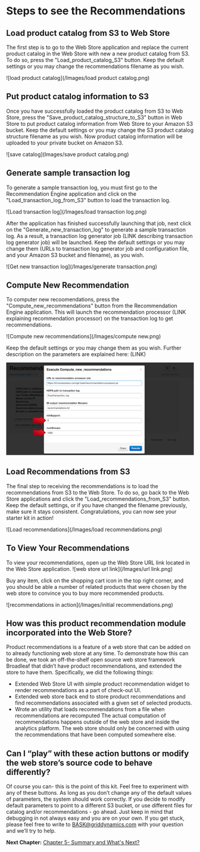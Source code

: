 Steps to see the Recommendations 
==========================

Load product catalog from S3 to Web Store
-----------------------------------------
The first step is to go to the Web Store application and replace the current product catalog in the Web Store with new a new product catalog from S3. To do so, press the "Load_product_catalog_S3" button. Keep the default settings or you may change the recommendations filename as you wish. 

![load product catalog](/Images/load product catalog.png)


Put product catalog information to S3
-------------------------------------
Once you have successfully loaded the product catalog from S3 to Web Store, press the "Save_product_catalog_structure_to_S3" button in Web Store to put product catalog information from Web Store to your Amazon S3 bucket. Keep the default settings or you may change the S3 product catalog structure filename as you wish. Now product catalog information will be uploaded to your private bucket on Amazon S3. 

![save catalog](Images/save product catalog.png)


Generate sample transaction log
-------------------------------
To generate a sample transaction log, you must first go to the Recommendation Engine application and click on the "Load_transaction_log_from_S3" button to load the transaction log. 

![Load transaction log](/Images/load transaction log.png)

After the application has finished successfully launching that job, next click on the "Generate_new_transaction_log" to generate a sample transaction log. As a result, a transaction log generator job (LINK describing transaction log generator job) will be launched. Keep the default settings or you may change them (URLs to transaction log generator job and configuration file, and your Amazon S3 bucket and filename), as you wish.

![Get new transaction log](/Images/generate transaction.png)


Compute New Recommendation
-----------------------------
To computer new recoomendations, press the "Compute_new_recommendations" button from the Recommendation Engine application. This will launch the recommendation processor (LINK explaining recommendation processor) on the transaction log to get recommendations. 

![Compute new recommendations](/Images/compute new.png)

Keep the default settings or you may change them as you wish. Further description on the parameters are explained here: (LINK)

![Parameters](/Images/minSupport.png)


Load Recommendations from S3
---------------------------
The final step to receiving the recommendations is to load the recommendations from S3 to the Web Store. To do so, go back to the Web Store applications and click the "Load_recommendations_from_S3" button. Keep the default settings, or if you have changed the filename previously, make sure it stays consistent. Congratulations, you can now see your starter kit in action!

![Load recommendations](/Images/load recommendations.png)


To View Your Recommendations
----------------------------
To view your recommendations, open up the Web Store URL link located in the Web Store application. 
![web store url link](/Images/url link.png)

Buy any item, click on the shopping cart icon in the top right corner, and you should be able a number of related products that were chosen by the web store to convince you to buy more recommended products. 

![recommendations in action](/Images/initial recommendations.png)

How was this product recommendation module incorporated into the Web Store?
---------------------------------------------------------------------------
Product recommendations is a feature of a web store that can be added on to already functioning web store at any time. To demonstrate how this can be done,  we took an off-the-shelf open source web store framework Broadleaf that didn’t have product recommendations, and extended the store to have them. Specifically, we did the following things:
- Extended Web Store UI with simple product recommendation widget to render recommendations as a part of check-out UI.
- Extended web store back end to store product recommendations and find recommendations associated with a given set of selected products.
- Wrote an utility that loads recommendations from a file when recommendations are recomputed
The actual computation of recommendations happens outside of the web store and inside the analytics platform. The web store should only be concerned with using the recommendations that have been computed somewhere else.

Can I “play” with these action buttons or modify the web store’s source code to behave differently?
---------------------------------------------------------------------------------------------------
Of course you can- this is the point of this kit. Feel free to experiment with any of these buttons. As long as you don’t change any of the default values of parameters, the system should work correctly. If you decide to modify default parameters to point to a different S3 bucket, or use different files for catalog and/or recommendations - go ahead. Just keep in mind that debugging in not always easy and you are on your own. If you get stuck, please feel free to write to [BASK@griddynamics.com](mailto:BASK@griddyanmics.com) with your question and we’ll try to help. 


**Next Chapter:** [Chapter 5- Summary and What's Next?](Chapter%205.md)


